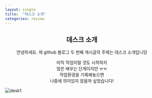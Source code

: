 ```yaml
---
layout: single
title:  "데스크 소개"
categories: review
---
```


## <center>데스크 소개</center>
<center>

안녕하세요. 제 github 블로그 두 번째 게시글의 주제는 데스크 소개입니당
</center>
<center>

아직 작업이랄 것도 시작하지  
않은 배우는 단계이지만 ㅠㅠ  
작업환경을 기록해놓으면  
나중에 의미있지 않을까 싶었습니다!
</center>

![desk1](/images/2024-07-27/1.jpg)


